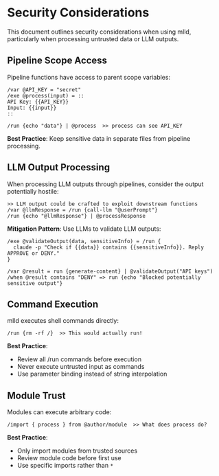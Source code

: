 # Security Considerations

This document outlines security considerations when using mlld, particularly when processing untrusted data or LLM outputs.

## Pipeline Scope Access

Pipeline functions have access to parent scope variables:

```mlld
/var @API_KEY = "secret"
/exe @process(input) = ::
API Key: {{API_KEY}}
Input: {{input}}
::

/run {echo "data"} | @process  >> process can see API_KEY
```

**Best Practice**: Keep sensitive data in separate files from pipeline processing.

## LLM Output Processing

When processing LLM outputs through pipelines, consider the output potentially hostile:

```mlld
>> LLM output could be crafted to exploit downstream functions
/var @llmResponse = /run {call-llm "@userPrompt"}
/run {echo "@llmResponse"} | @processResponse
```

**Mitigation Pattern**: Use LLMs to validate LLM outputs:

```mlld
/exe @validateOutput(data, sensitiveInfo) = /run {
  claude -p "Check if {{data}} contains {{sensitiveInfo}}. Reply APPROVE or DENY."
}

/var @result = run {generate-content} | @validateOutput("API keys")
/when @result contains "DENY" => run {echo "Blocked potentially sensitive output"}
```

## Command Execution

mlld executes shell commands directly:

```mlld
/run {rm -rf /}  >> This would actually run!
```

**Best Practice**: 
- Review all /run commands before execution
- Never execute untrusted input as commands
- Use parameter binding instead of string interpolation

## Module Trust

Modules can execute arbitrary code:

```mlld
/import { process } from @author/module  >> What does process do?
```

**Best Practice**:
- Only import modules from trusted sources
- Review module code before first use
- Use specific imports rather than `*`